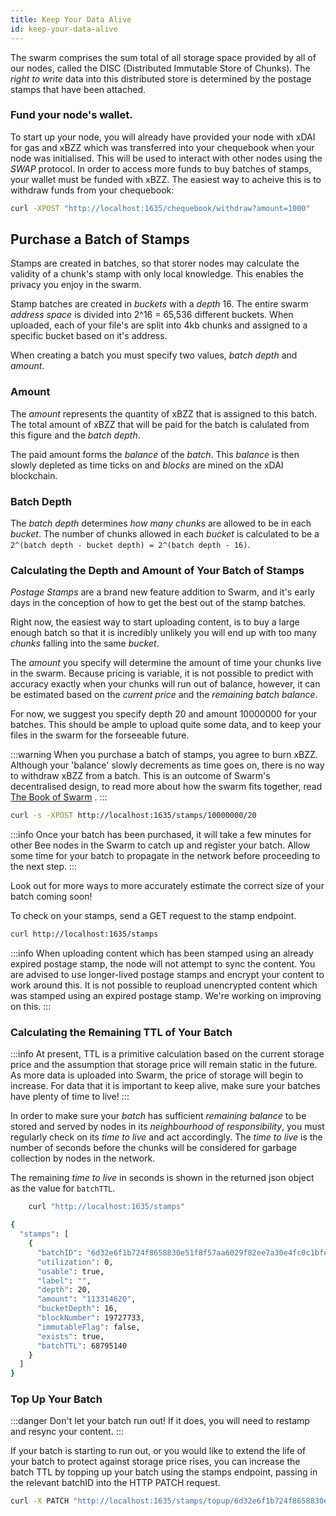 ```yaml
---
title: Keep Your Data Alive
id: keep-your-data-alive
---
```


The swarm comprises the sum total of all storage space provided by all of our nodes, called the DISC (Distributed Immutable Store of Chunks). The _right to write_ data into this distributed store is determined by the postage stamps that have been attached.

### Fund your node's wallet.

To start up your node, you will already have provided your node with
xDAI for gas and xBZZ which was transferred into your chequebook when
your node was initialised. This will be used to interact with other
nodes using the _SWAP_ protocol. In order to access more funds to buy
batches of stamps, your wallet must be funded with xBZZ. The easiest
way to acheive this is to withdraw funds from your chequebook:

```bash
curl -XPOST "http://localhost:1635/chequebook/withdraw?amount=1000"
```

## Purchase a Batch of Stamps

Stamps are created in batches, so that storer nodes may calculate the
validity of a chunk's stamp with only local knowledge. This enables
the privacy you enjoy in the swarm.

Stamp batches are created in _buckets_ with a _depth_ 16. The entire
swarm _address space_ is divided into 2^16 = 65,536 different
buckets. When uploaded, each of your file's are split into 4kb chunks
and assigned to a specific bucket based on it's address.

When creating a batch you must specify two values, _batch depth_ and _amount_.

### Amount

The _amount_ represents the quantity of xBZZ that is assigned to this batch. The total amount of xBZZ that will be paid for the batch is calulated from this figure and the _batch depth_.

The paid amount forms the _balance_ of the _batch_. This _balance_ is then slowly depleted as time ticks on and _blocks_ are mined on the xDAI blockchain.

### Batch Depth

The _batch depth_ determines _how many chunks_ are allowed to be in each _bucket_. The number of chunks allowed in each _bucket_ is calculated to be a `2^(batch depth - bucket depth) = 2^(batch depth - 16)`.

### Calculating the Depth and Amount of Your Batch of Stamps

_Postage Stamps_ are a brand new feature addition to Swarm, and it's early days in the conception of how to get the best out of the stamp batches.

Right now, the easiest way to start uploading content, is to buy a large enough batch so that it is incredibly unlikely you will end up with too many _chunks_ falling into the same _bucket_.

The _amount_ you specify will determine the amount of time your chunks live in the swarm. Because pricing is variable, it is not possible to predict with accuracy exactly when your chunks will run out of balance, however, it can be estimated based on the _current price_ and the _remaining batch balance_.

For now, we suggest you specify depth 20 and amount 10000000 for your
batches. This should be ample to upload quite some data, and to keep
your files in the swarm for the forseeable future.

:::warning
When you purchase a batch of stamps, you agree to burn xBZZ. Although your 'balance' slowly decrements as time goes on, there is no way to withdraw xBZZ from a batch. This is an outcome of Swarm's decentralised design, to read more about how the swarm fits together, read <a href="/the-book-of-swarm.pdf" target="_blank" rel="noopener noreferrer">The Book of Swarm</a> .
:::

```bash
curl -s -XPOST http://localhost:1635/stamps/10000000/20
```

:::info
Once your batch has been purchased, it will take a few minutes for other Bee nodes in the Swarm to catch up and register your batch. Allow some time for your batch to propagate in the network before proceeding to the next step.
:::

Look out for more ways to more accurately estimate the correct size of your batch coming soon!

To check on your stamps, send a GET request to the stamp endpoint.

```sh
curl http://localhost:1635/stamps
```

:::info
When uploading content which has been stamped using an already expired postage stamp, the node will not attempt to sync the content. You are advised to use longer-lived postage stamps and encrypt your content to work around this. It is not possible to reupload unencrypted content which was stamped using an expired postage stamp. We're working on improving on this.
:::

### Calculating the Remaining TTL of Your Batch

:::info
At present, TTL is a primitive calculation based on the current storage price and the assumption that storage price will remain static in the future. As more data is uploaded into Swarm, the price of storage will begin to increase. For data that it is important to keep alive, make sure your batches have plenty of time to live!
:::

In order to make sure your _batch_ has sufficient _remaining balance_ to be stored and served by nodes in its _neighbourhood of responsibility_, you must regularly check on its _time to live_ and act accordingly. The _time to live_ is the number of seconds before the chunks will be considered for garbage collection by nodes in the network.

The remaining _time to live_ in seconds is shown in the returned json object as the value for `batchTTL`.

```bash
	curl "http://localhost:1635/stamps"
```

```bash
{
  "stamps": [
    {
      "batchID": "6d32e6f1b724f8658830e51f8f57aa6029f82ee7a30e4fc0c1bfe23ab5632b27",
      "utilization": 0,
      "usable": true,
      "label": "",
      "depth": 20,
      "amount": "113314620",
      "bucketDepth": 16,
      "blockNumber": 19727733,
      "immutableFlag": false,
      "exists": true,
      "batchTTL": 68795140
    }
  ]
}
```

### Top Up Your Batch

:::danger
Don't let your batch run out! If it does, you will need to restamp and resync your content.
:::

If your batch is starting to run out, or you would like to extend the life of your batch to protect against storage price rises, you can increase the batch TTL by topping up your batch using the stamps endpoint, passing in the relevant batchID into the HTTP PATCH request.

```bash
curl -X PATCH "http://localhost:1635/stamps/topup/6d32e6f1b724f8658830e51f8f57aa6029f82ee7a30e4fc0c1bfe23ab5632b27/10000000"
```
